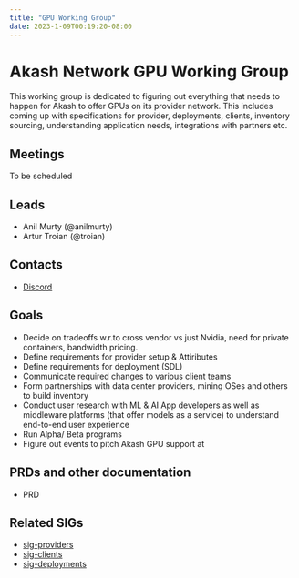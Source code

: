 ```yaml
---
title: "GPU Working Group"
date: 2023-1-09T00:19:20-08:00
---
```


# Akash Network GPU Working Group

This working group is dedicated to figuring out everything that needs to happen for Akash to offer GPUs on its provider network. This includes coming up with specifications for provider, deployments, clients, inventory sourcing, understanding application needs, integrations with partners etc.

## Meetings
To be scheduled


## Leads

  - Anil Murty (@anilmurty)
  - Artur Troian (@troian)

## Contacts

- [Discord](https://discord.com/channels/747885925232672829/1067981460461588480)

## Goals

- Decide on tradeoffs w.r.to cross vendor vs just Nvidia, need for private containers, bandwidth pricing.
- Define requirements for provider setup & Attiributes
- Define requirements for deployment (SDL)
- Communicate required changes to various client teams
- Form partnerships with data center providers, mining OSes and others to build inventory
- Conduct user research with ML & AI App developers as well as middleware platforms (that offer models as a service) to understand end-to-end user experience 
- Run Alpha/ Beta programs
- Figure out events to pitch Akash GPU support at


## PRDs and other documentation
- PRD


## Related SIGs

- [sig-providers](sig-providers)
- [sig-clients](sig-clients)
- [sig-deployments](sig-deployments)
